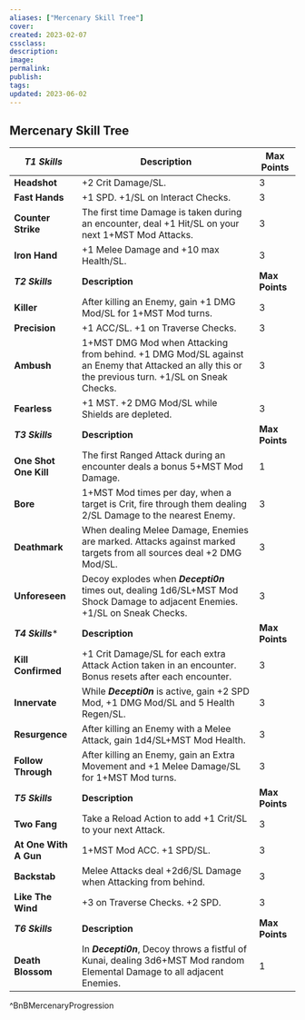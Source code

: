 ```yaml
---
aliases: ["Mercenary Skill Tree"]
cover: 
created: 2023-02-07
cssclass: 
description: 
image: 
permalink: 
publish: 
tags: 
updated: 2023-06-02
---
```


## Mercenary Skill Tree

| ***T1 Skills***         | **Description**                                                                                                                                  | **Max Points** |
| --------------------- | ------------------------------------------------------------------------------------------------------------------------------------------------ | -------------- |
| **Headshot**          | +2 Crit Damage/SL.                                                                                                                               | 3              |
| **Fast Hands**        | +1 SPD. +1/SL on Interact Checks.                                                                                                                | 3              |
| **Counter Strike**    | The first time Damage is taken during an encounter, deal +1 Hit/SL on your next 1+MST Mod Attacks.                                               | 3              |
| **Iron Hand**         | +1 Melee Damage and +10 max Health/SL.                                                                                                           | 3              |
| ***T2 Skills***         | **Description**                                                                                                                                  | **Max Points** |
| **Killer**            | After killing an Enemy, gain +1 DMG Mod/SL for 1+MST Mod turns.                                                                                  | 3              |
| **Precision**         | +1 ACC/SL. +1 on Traverse Checks.                                                                                                                | 3              |
| **Ambush**            | 1+MST DMG Mod when Attacking from behind. +1 DMG Mod/SL against an Enemy that Attacked an ally this or the previous turn. +1/SL on Sneak Checks. | 3              |
| **Fearless**          | +1 MST. +2 DMG Mod/SL while Shields are depleted.                                                                                                | 3              |
| ***T3 Skills***       | **Description**                                                                                                                                  | **Max Points** |
| **One Shot One Kill** | The first Ranged Attack during an encounter deals a bonus 5+MST Mod Damage.                                                                      | 1              |
| **Bore**              | 1+MST Mod times per day, when a target is Crit, fire through them dealing 2/SL Damage to the nearest Enemy.                                      | 3              |
| **Deathmark**         | When dealing Melee Damage, Enemies are marked. Attacks against marked targets from all sources deal +2 DMG Mod/SL.                               | 3              |
| **Unforeseen**         | Decoy explodes when ***Decepti0n*** times out, dealing 1d6/SL+MST Mod Shock Damage to adjacent Enemies. +1/SL on Sneak Checks.                   | 3              |
| ***T4 Skills****      | **Description**                                                                                                                                  | **Max Points** |
| **Kill Confirmed**    | +1 Crit Damage/SL for each extra Attack Action taken in an encounter. Bonus resets after each encounter.                                         | 3              |
| **Innervate**         | While ***Decepti0n*** is active, gain +2 SPD Mod, +1 DMG Mod/SL and 5 Health Regen/SL.                                                           | 3              |
| **Resurgence**        | After killing an Enemy with a Melee Attack, gain 1d4/SL+MST Mod Health.                                                                          | 3              |
| **Follow Through**    | After killing an Enemy, gain an Extra Movement and +1 Melee Damage/SL for 1+MST Mod turns.                                                       | 3              |
| ***T5 Skills***       | **Description**                                                                                                                                  | **Max Points** |
| **Two Fang**          | Take a Reload Action to add +1 Crit/SL to your next Attack.                                                                                      | 3              |
| **At One With A Gun** | 1+MST Mod ACC. +1 SPD/SL.                                                                                                                        | 3              |
| **Backstab**          | Melee Attacks deal +2d6/SL Damage when Attacking from behind.                                                                                    | 3              |
| **Like The Wind**     | +3 on Traverse Checks. +2 SPD.                                                                                                                   | 3              |
| ***T6 Skills***       | **Description**                                                                                                                                  | **Max Points** |
| **Death Blossom**     | In ***Decepti0n***, Decoy throws a fistful of Kunai, dealing 3d6+MST Mod random Elemental Damage to all adjacent Enemies.                        | 1              |
^BnBMercenaryProgression
